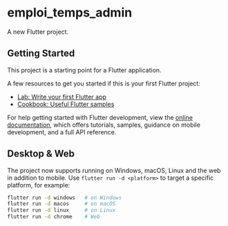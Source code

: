 # emploi_temps_admin

A new Flutter project.

## Getting Started

This project is a starting point for a Flutter application.

A few resources to get you started if this is your first Flutter project:

- [Lab: Write your first Flutter app](https://docs.flutter.dev/get-started/codelab)
- [Cookbook: Useful Flutter samples](https://docs.flutter.dev/cookbook)

For help getting started with Flutter development, view the
[online documentation](https://docs.flutter.dev/), which offers tutorials,
samples, guidance on mobile development, and a full API reference.

## Desktop & Web

The project now supports running on Windows, macOS, Linux and the web in addition to mobile. Use `flutter run -d <platform>` to target a specific platform, for example:

```bash
flutter run -d windows   # on Windows
flutter run -d macos     # on macOS
flutter run -d linux     # on Linux
flutter run -d chrome    # Web
```
